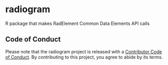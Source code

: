 # radiogram
R package that makes RadElement Common Data Elements API calls

## Code of Conduct
  
  Please note that the radiogram project is released with a [Contributor Code of Conduct](https://contributor-covenant.org/version/2/0/CODE_OF_CONDUCT.html). By contributing to this project, you agree to abide by its terms.

